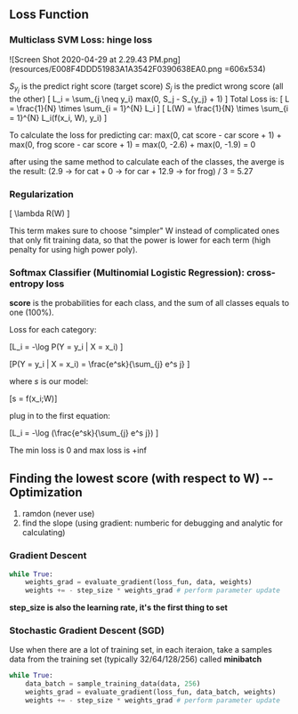 ## Loss Function

### Multiclass SVM Loss: hinge loss

![Screen Shot 2020-04-29 at 2.29.43 PM.png](resources/E008F4DDD51983A1A3542F0390638EA0.png =606x534)

$S_{y_j}$ is the predict right score (target score)
$S_j$ is the predict wrong score (all the other)
\[ L_i = \sum_{j \neq y_i} max(0, S_j - S_{y_j} + 1) \]
Total Loss is:
\[ L = \frac{1}{N} \times \sum_{i = 1}^{N} L_i \]
\[ L(W) = \frac{1}{N} \times \sum_{i = 1}^{N} L_i(f(x_i, W), y_i) \]

To calculate the loss for predicting car:
max(0, cat score - car score + 1) + max(0,  frog score - car score + 1) = max(0, -2.6) + max(0, -1.9) = 0

after using the same method to calculate each of the classes, the averge is the result: (2.9 -> for cat + 0 -> for car + 12.9 -> for frog) / 3 = 5.27

### Regularization

\[ \lambda R(W) \]

This term makes sure to choose "simpler" W instead of complicated ones that only fit training data, so that the power is lower for each term (high penalty for using high power poly).

### Softmax Classifier (Multinomial Logistic Regression): cross-entropy loss

**score** is the probabilities for each class, and the sum of all classes equals to one (100%).

Loss for each category:

\[L_i = -\log P(Y = y_i | X = x_i) \]

\[P(Y = y_i | X = x_i) = \frac{e^sk}{\sum_{j} e^s j} \]

where $s$ is our model:

\[s = f(x_i;W)\]

plug in to the first equation:

\[L_i = -\log (\frac{e^sk}{\sum_{j} e^s j}) \]

The min loss is 0 and max loss is +inf

## Finding the lowest score (with respect to W) -- Optimization

1. ramdon (never use)
2. find the slope (using gradient: numberic for debugging and analytic for calculating)

### Gradient Descent

```python
while True:
    weights_grad = evaluate_gradient(loss_fun, data, weights)
    weights += - step_size * weights_grad # perform parameter update
```

**step_size is also the learning rate, it's the first thing to set**

### Stochastic Gradient Descent (SGD)

Use when there are a lot of training set, in each iteraion, take a samples data from the training set (typically 32/64/128/256) called **minibatch**

```python
while True:
    data_batch = sample_training_data(data, 256)
    weights_grad = evaluate_gradient(loss_fun, data_batch, weights)
    weights += - step_size * weights_grad # perform parameter update
```





